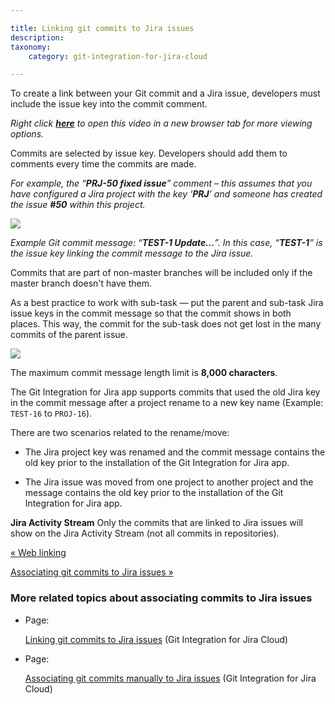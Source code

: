 ```yaml
---

title: Linking git commits to Jira issues
description:
taxonomy:
    category: git-integration-for-jira-cloud

---
```

To create a link between your Git commit and a Jira issue, developers must include the issue key into the commit comment.

_Right click_ [_**here**_](https://bigbrassband.wistia.com/medias/qmumdo048n) _to open this video in a new browser tab for more viewing options._


Commits are selected by issue key. Developers should add them to comments every time the commits are made.

_For example, the “**PRJ-50 fixed issue**” comment – this assumes that you have configured a Jira project with the key ‘**PRJ**’ and someone has created the issue **#50** within this project._

![](https://bigbrassband.atlassian.net/wiki/download/thumbnails/1923025229/gitcloud-git-commits-commits-info.png?version=2&modificationDate=1634642210752&cacheVersion=1&api=v2&width=680&height=309)

_Example Git commit message: “**TEST-1 Update…**”._
_In this case, “**TEST-1**” is the issue key linking the commit message to the Jira issue._

Commits that are part of non-master branches will be included only if the master branch doesn't have them.


As a best practice to work with sub-task — put the parent and sub-task Jira issue keys in the commit message so that the commit shows in both places. This way, the commit for the sub-task does not get lost in the many commits of the parent issue.

![](https://bigbrassband.atlassian.net/wiki/download/thumbnails/1923025229/gitcloud-git-commit-commit-sel-subtask.png?version=1&modificationDate=1634643954720&cacheVersion=1&api=v2&width=680&height=164)

The maximum commit message length limit is **8,000 characters**.


The Git Integration for Jira app supports commits that used the old Jira key in the commit message after a project rename to a new key name (Example: `TEST-16` to `PROJ-16`).

There are two scenarios related to the rename/move:

*   The Jira project key was renamed and the commit message contains the old key prior to the installation of the Git Integration for Jira app.

*   The Jira issue was moved from one project to another project and the message contains the old key prior to the installation of the Git Integration for Jira app.


**Jira Activity Stream**
Only the commits that are linked to Jira issues will show on the Jira Activity Stream (not all commits in repositories).

[« Web linking](/git-integration-for-jira-cloud/Web-linking)

[Associating git commits to Jira issues »](/wiki/spaces/GITCLOUD/pages/1923025256/Associating+git+commits+manually+to+Jira+issues)

### More related topics about associating commits to Jira issues

*   Page:

    [Linking git commits to Jira issues](/wiki/spaces/GITCLOUD/pages/1923025229/Linking+git+commits+to+Jira+issues) (Git Integration for Jira Cloud)

*   Page:

    [Associating git commits manually to Jira issues](/wiki/spaces/GITCLOUD/pages/1923025256/Associating+git+commits+manually+to+Jira+issues) (Git Integration for Jira Cloud)